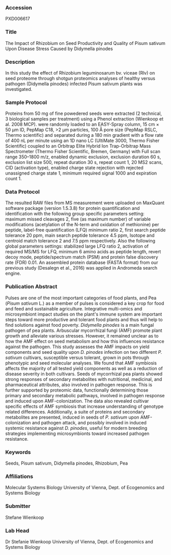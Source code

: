 ### Accession
PXD006617

### Title
The Impact of Rhizobium on Seed Productivity and Quality of Pisum sativum Upon Disease Stress Caused by Didymella pinodes

### Description
In this study  the effect of Rhizobium leguminosarum bv. viceae (Rlv) on seed proteome through shotgun proteomics analyses of healthy versus pathogen (Didymella pinodes) infected Pisum sativum plants was investigated.

### Sample Protocol
Proteins from 50 mg of fine powedered seeds were extracted (2 technical, 3 biological samples per treatment) using a Phenol extraction (Wienkoop et al. 2008 MCP). were randomly loaded to an EASY-Spray column, 15 cm × 50 µm ID, PepMap C18, >2 µm particles, 100 Å pore size (PepMap RSLC, Thermo scientific) and separated during a 180 min gradient with a flow rate of 400 nL per minute using an 1D nano LC (UltiMate 3000, Thermo Fisher Scientific) coupled to an Orbitrap Elite Hybrid Ion Trap-Orbitrap Mass Spectrometer (Thermo Fisher Scientific, Bremen, Germany) with Full scan range 350–1800 m/z, enabled dynamic exclusion, exclusion duration 60 s, exclusion list size 500, repeat duration 30 s, repeat count 1, 20 MS2 scans, CID (activation type), enabled charge state rejection with rejected unassigned charge state 1, minimum required signal 1000 and expiration count 1.

### Data Protocol
The resulted RAW files from MS measurement were uploaded on MaxQuant software package (version 1.5.3.8) for protein quantification and identification with the following group specific parameters setting: maximum missed cleavages 2, five (as maximum number) of variable modifications (acetylation of the N-term and oxidation of methionine) per peptide, label-free quantification (LFQ) minimum ratio 2, first search peptide tolerance 20 ppm, main search peptide tolerance 4.5 ppm, Isotope and centroid match tolerance 2 and 7.5 ppm respectively. Also the following global parameters settings: stabilized large LFQ ratio 2, activation of required MS/MS for LFQ, minimum 6 amino acids as peptide length, revert decoy mode, peptide/spectrum match (PSM) and protein false discovery rate (FDR) 0.01. An assembled protein database (FASTA format) from our previous study (Desalegn et al., 2016) was applied in Andromeda search engine.

### Publication Abstract
Pulses are one of the most important categories of food plants, and Pea (<i>Pisum sativum</i> L.) as a member of pulses is considered a key crop for food and feed and sustainable agriculture. Integrative multi-omics and microsymbiont impact studies on the plant's immune system are important steps toward more productive and tolerant food plants and thus will help to find solutions against food poverty. <i>Didymella pinodes</i> is a main fungal pathogen of pea plants. Arbuscular mycorrhizal fungi (AMF) promote plant growth and alleviate various stresses. However, it remained unclear as to how the AMF effect on seed metabolism and how this influences resistance against the pathogen. This study assesses the AMF impacts on yield components and seed quality upon <i>D. pinodes</i> infection on two different <i>P. sativum</i> cultivars, susceptible versus tolerant, grown in pots through phenotypic and seed molecular analyses. We found that AMF symbiosis affects the majority of all tested yield components as well as a reduction of disease severity in both cultivars. Seeds of mycorrhizal pea plants showed strong responses of secondary metabolites with nutritional, medicinal, and pharmaceutical attributes, also involved in pathogen response. This is further supported by proteomic data, functionally determining those primary and secondary metabolic pathways, involved in pathogen response and induced upon AMF-colonization. The data also revealed cultivar specific effects of AMF symbiosis that increase understanding of genotype related differences. Additionally, a suite of proteins and secondary metabolites are presented, induced in seeds of <i>P. sativum</i> upon AMF-colonization and pathogen attack, and possibly involved in induced systemic resistance against <i>D. pinodes</i>, useful for modern breeding strategies implementing microsymbionts toward increased pathogen resistance.

### Keywords
Seeds, Pisum sativum, Didymella pinodes, Rhizobium, Pea

### Affiliations
Molecular Systems Biology
University of Vienna, Dept. of Ecogenomics and Systems Biology

### Submitter
Stefane Wienkoop

### Lab Head
Dr Stefanie Wienkoop
University of Vienna, Dept. of Ecogenomics and Systems Biology


